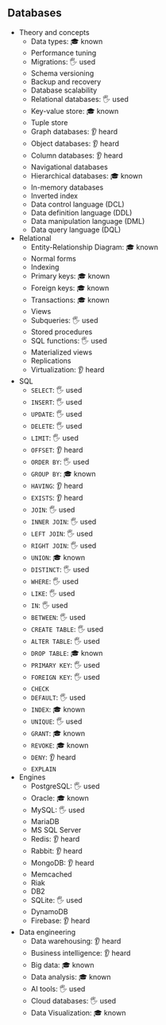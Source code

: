 ## Databases

- Theory and concepts
  - Data types: 🎓 known
  - Performance tuning
  - Migrations: 🖐️ used
  - Schema versioning
  - Backup and recovery
  - Database scalability
  - Relational databases: 🖐️ used
  - Key-value store: 🎓 known
  - Tuple store
  - Graph databases: 👂 heard
  - Object databases: 👂 heard
  - Column databases: 👂 heard
  - Navigational databases
  - Hierarchical databases: 🎓 known
  - In-memory databases
  - Inverted index
  - Data control language (DCL)
  - Data definition language (DDL)
  - Data manipulation language (DML)
  - Data query language (DQL)
- Relational
  - Entity-Relationship Diagram: 🎓 known
  - Normal forms
  - Indexing
  - Primary keys: 🎓 known
  - Foreign keys: 🎓 known
  - Transactions: 🎓 known
  - Views
  - Subqueries: 🖐️ used
  - Stored procedures
  - SQL functions: 🖐️ used
  - Materialized views
  - Replications
  - Virtualization: 👂 heard
- SQL
  - `SELECT`: 🖐️ used
  - `INSERT`: 🖐️ used
  - `UPDATE`: 🖐️ used
  - `DELETE`: 🖐️ used
  - `LIMIT`: 🖐️ used
  - `OFFSET`: 👂 heard
  - `ORDER BY`: 🖐️ used
  - `GROUP BY`: 🎓 known
  - `HAVING`: 👂 heard
  - `EXISTS`: 👂 heard
  - `JOIN`: 🖐️ used
  - `INNER JOIN`: 🖐️ used
  - `LEFT JOIN`: 🖐️ used
  - `RIGHT JOIN`: 🖐️ used
  - `UNION`: 🎓 known
  - `DISTINCT`: 🖐️ used
  - `WHERE`: 🖐️ used
  - `LIKE`: 🖐️ used
  - `IN`: 🖐️ used
  - `BETWEEN`: 🖐️ used
  - `CREATE TABLE`: 🖐️ used
  - `ALTER TABLE`: 🖐️ used
  - `DROP TABLE`: 🎓 known
  - `PRIMARY KEY`: 🖐️ used
  - `FOREIGN KEY`: 🖐️ used
  - `CHECK`
  - `DEFAULT`: 🖐️ used
  - `INDEX`: 🎓 known
  - `UNIQUE`: 🖐️ used
  - `GRANT`: 🎓 known
  - `REVOKE`: 🎓 known
  - `DENY`: 👂 heard
  - `EXPLAIN`
- Engines
  - PostgreSQL: 🖐️ used
  - Oracle: 🎓 known
  - MySQL: 🖐️ used
  - MariaDB
  - MS SQL Server
  - Redis: 👂 heard
  - Rabbit: 👂 heard
  - MongoDB: 👂 heard
  - Memcached
  - Riak
  - DB2
  - SQLite: 🖐️ used
  - DynamoDB
  - Firebase: 👂 heard
- Data engineering
  - Data warehousing: 👂 heard
  - Business intelligence: 👂 heard
  - Big data: 🎓 known
  - Data analysis: 🎓 known
  - AI tools: 🖐️ used
  - Cloud databases: 🖐️ used
  - Data Visualization: 🎓 known
